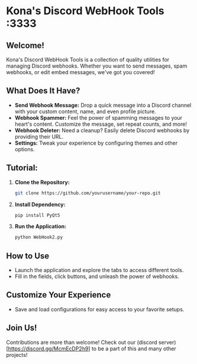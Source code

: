 # Kona's Discord WebHook Tools :3333

## Welcome!

Kona's Discord WebHook Tools is a collection of quality utilities for managing Discord webhooks. Whether you want to send messages, spam webhooks, or edit embed messages, we've got you covered!

## What Does It Have?

- **Send Webhook Message:** Drop a quick message into a Discord channel with your custom content, name, and even profile picture.
- **Webhook Spammer:** Feel the power of spamming messages to your heart's content. Customize the message, set repeat counts, and more!
- **Webhook Deleter:** Need a cleanup? Easily delete Discord webhooks by providing their URL.
- **Settings:** Tweak your experience by configuring themes and other options.

## Tutorial:

1. **Clone the Repository:**
    ```bash
    git clone https://github.com/yourusername/your-repo.git
    ```
2. **Install Dependency:**
    ```bash
    pip install PyQt5
    ```
3. **Run the Application:**
    ```bash
    python WebHook2.py
    ```

## How to Use

- Launch the application and explore the tabs to access different tools.
- Fill in the fields, click buttons, and unleash the power of webhooks.

## Customize Your Experience

- Save and load configurations for easy access to your favorite setups.

## Join Us!

Contributions are more than welcome! Check out our (discord server)[https://discord.gg/McmEcDP2h9] to be a part of this and many other projects!

